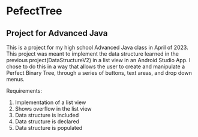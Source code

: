 # PefectTree

## Project for Advanced Java

This is a project for my high school Advanced Java class in April of 2023. This project was meant to
implement the data structure learned in the previous project(DataStructureV2) in a list view in an
Android Studio App. I chose to do this in a way that allows the user to create and manipulate a Perfect
Binary Tree, through a series of buttons, text areas, and drop down menus.

Requirements:
1) Implementation of a list view
2) Shows overflow in the list view
3) Data structure is included
4) Data structure is declared
5) Data structure is populated
